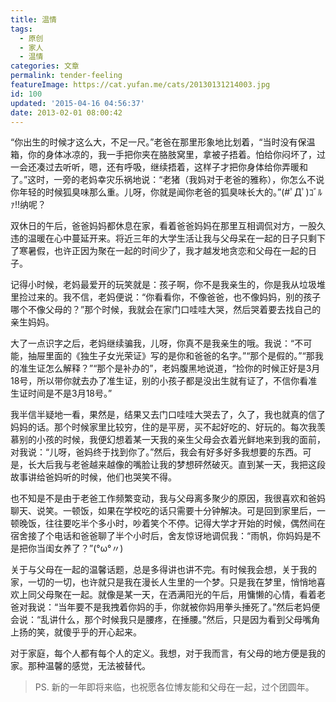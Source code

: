 ```yaml
---
title: 温情
tags:
  - 原创
  - 家人
  - 温情
categories: 文章
permalink: tender-feeling
featureImage: https://cat.yufan.me/cats/20130131214003.jpg
id: 100
updated: '2015-04-16 04:56:37'
date: 2013-02-01 08:00:42
---
```


“你出生的时候才这么大，不足一尺。”老爸在那里形象地比划着，“当时没有保温箱，你的身体冰凉的，我一手把你夹在胳肢窝里，拿被子捂着。怕给你闷坏了，过一会还凑过去听听，嗯，还有呼吸，继续捂着，这样子才把你身体给你弄暖和了。”这时，一旁的老妈幸灾乐祸地说：“老猪（我妈对于老爸的雅称），你怎么不说你年轻的时候狐臭味那么重。儿呀，你就是闻你老爸的狐臭味长大的。”(#ﾟДﾟ)ｺﾞﾙｧ!!纳呢？

<!--more-->

双休日的午后，爸爸妈妈都休息在家，看着爸爸妈妈在那里互相调侃对方，一股久违的温暖在心中蔓延开来。将近三年的大学生活让我与父母呆在一起的日子只剩下了寒暑假，也许正因为聚在一起的时间少了，我才越发地贪恋和父母在一起的日子。

记得小时候，老妈最爱开的玩笑就是：孩子啊，你不是我亲生的，你是我从垃圾堆里捡过来的。我不信，老妈便说：“你看看你，不像爸爸，也不像妈妈，别的孩子哪个不像父母的？”那个时候，我就会在家门口哇哇大哭，然后哭着要去找自己的亲生妈妈。

大了一点识字之后，老妈继续骗我，儿呀，你真不是我亲生的哦。我说：“不可能，抽屉里面的《独生子女光荣证》写的是你和爸爸的名字。”“那个是假的。”“那我的准生证怎么解释？”“那个是补办的”，老妈腹黑地说道，“捡你的时候正好是3月18号，所以带你就去办了准生证，别的小孩子都是没出生就有证了，不信你看准生证时间是不是3月18号。”

我半信半疑地一看，果然是，结果又去门口哇哇大哭去了，久了，我也就真的信了妈妈的话。那个时候家里比较穷，住的是平房，买不起好吃的、好玩的。每次我羡慕别的小孩的时候，我便幻想着某一天我的亲生父母会衣着光鲜地来到我的面前，对我说：“儿呀，爸妈终于找到你了。”然后，我会有好多好多我想要的东西。可是，长大后我与老爸越来越像的嘴脸让我的梦想砰然破灭。直到某一天，我把这段故事讲给爸妈听的时候，他们也哭笑不得。

也不知是不是由于老爸工作频繁变动，我与父母离多聚少的原因，我很喜欢和爸妈聊天、说笑。一顿饭，如果在学校吃的话只需要十分钟解决。可是回到家里后，一顿晚饭，往往要吃半个多小时，吵着笑个不停。记得大学才开始的时候，偶然间在宿舍接了个电话和爸爸聊了半个小时后，舍友惊讶地调侃我：“雨帆，你妈妈是不是把你当闺女养了？”(°ω°〃)

关于与父母在一起的温馨话题，总是多得讲也讲不完。有时候我会想，关于我的家，一切的一切，也许就只是我在漫长人生里的一个梦。只是我在梦里，悄悄地喜欢上同父母聚在一起。就像是某一天，在洒满阳光的午后，用慵懒的心情，看着老爸对我说：“当年要不是我拽着你妈的手，你就被你妈用拳头捶死了。”然后老妈便会说：“乱讲什么，那个时候我只是腰疼，在捶腰。”然后，只是因为看到父母嘴角上扬的笑，就傻乎乎的开心起来。

对于家庭，每个人都有每个人的定义。我想，对于我而言，有父母的地方便是我的家。那种温馨的感觉，无法被替代。

>PS. 新的一年即将来临，也祝愿各位博友能和父母在一起，过个团圆年。
